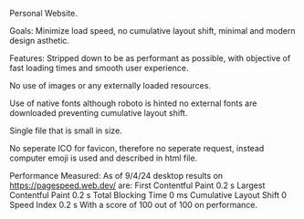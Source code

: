 Personal Website.

Goals: Minimize load speed, no cumulative layout shift, minimal and modern design asthetic. 

Features:
Stripped down to be as performant as possible, with objective of fast loading times and smooth user experience.

No use of images or any externally loaded resources.

Use of native fonts although roboto is hinted no external fonts are downloaded preventing cumulative layout shift.

Single file that is small in size.

No seperate ICO for favicon, therefore no seperate request, instead computer emoji is used and described in html file.


Performance Measured:
As of 9/4/24 desktop results on https://pagespeed.web.dev/ are:
First Contentful Paint
0.2 s
Largest Contentful Paint
0.2 s
Total Blocking Time
0 ms
Cumulative Layout Shift
0
Speed Index
0.2 s
With a score of 100 out of 100 on performance.
